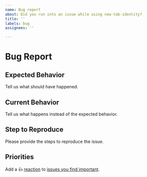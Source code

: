 ```yaml
---
name: Bug report
about: Did you run into an issue while using new-tab-identity?
title: ''
labels: bug
assignees: ''

---
```


# Bug Report

## Expected Behavior
Tell us what should have happened.

## Current Behavior
Tell us what happens instead of the expected behavior.

## Step to Reproduce
Please provide the steps to reproduce the issue.

<!-- Don't change below. This tells other users to thumbs up your bug report. -->

## Priorities
Add a :+1: [reaction] to [issues you find important].

[reaction]: https://github.blog/2016-03-10-add-reactions-to-pull-requests-issues-and-comments/
[issues you find important]: https://github.com/donovanglover/new-tab-identity/issues?q=is%3Aissue+is%3Aopen+sort%3Areactions-%2B1-desc
